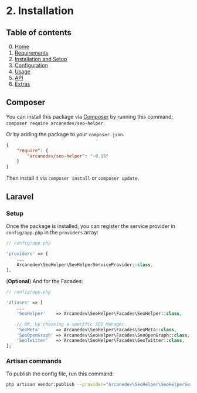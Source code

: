 # 2. Installation

## Table of contents

0. [Home](0-Home.md)
1. [Requirements](1-Requirements.md)
2. [Installation and Setup](2-Installation-and-Setup.md)
3. [Configuration](3-Configuration.md)
4. [Usage](4-Usage.md)
5. [API](5-API.md)
6. [Extras](6-Extras.md)

## Composer

You can install this package via [Composer](http://getcomposer.org/) by running this command: `composer require arcanedev/seo-helper`.

Or by adding the package to your `composer.json`.

```json
{
    "require": {
        "arcanedev/seo-helper": "~0.15"
    }
}
```

Then install it via `composer install` or `composer update`.

## Laravel

### Setup

Once the package is installed, you can register the service provider in `config/app.php` in the `providers` array:

```php
// config/app.php

'providers' => [
    ...
    Arcanedev\SeoHelper\SeoHelperServiceProvider::class,
],
```

(**Optional**) And for the Facades:

```php
// config/app.php

'aliases' => [
    ...
    'SeoHelper'    => Arcanedev\SeoHelper\Facades\SeoHelper::class,

    // OR, by choosing a specific SEO Manager.
    'SeoMeta'      => Arcanedev\SeoHelper\Facades\SeoMeta::class,
    'SeoOpenGraph' => Arcanedev\SeoHelper\Facades\SeoOpenGraph::class,
    'SeoTwitter'   => Arcanedev\SeoHelper\Facades\SeoTwitter::class,
];
```

### Artisan commands

To publish the config file, run this command:

```bash
php artisan vendor:publish --provider="Arcanedev\SeoHelper\SeoHelperServiceProvider"
```
